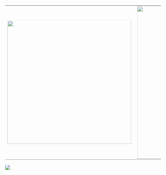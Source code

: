 <center>
<table>
    <tr>
        <td><img width="400px" align="left" src="https://github-readme-stats.vercel.app/api/top-langs/?username=alineantonucci&hide=html&layout=compact&theme=buefy" /></td>
        <td><img width="495px" align="left" src="https://github-readme-stats.vercel.app/api?username=alineantonucci&theme=buefy"/></td>
    </tr>   
</table>
</center>  

![](https://komarev.com/ghpvc/?username=alineantonucci)
